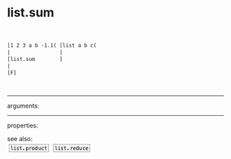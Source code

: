 # list.sum

```


[1 2 3 a b -1.1( [list a b c(
|                |
[list.sum        ]
|
[F]

            
```
---
arguments:


---
properties:


see also:<br>
![list.product](img/object_list.product.png)
![list.reduce](img/object_list.reduce.png)
